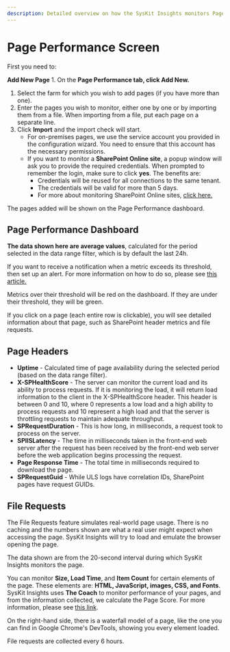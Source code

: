```yaml
---
description: Detailed overview on how the SysKit Insights monitors Page Performance.
---
```


# Page Performance Screen

First you need to:

**Add New Page** 1. On the **Page Performance tab, click Add New.**

1. Select the farm for which you wish to add pages \(if you have more than one\).
2. Enter the pages you wish to monitor, either one by one or by importing them from a file. When importing from a file, put each page on a separate line.
3. Click **Import** and the import check will start.
   * For on-premises pages, we use the service account you provided in the configuration wizard. You need to ensure that this account has the necessary permissions. 
   * If you want to monitor a **SharePoint Online site**, a popup window will ask you to provide the required credentials. When prompted to remember the login, make sure to click **yes**. The benefits are:
     * Credentials will be reused for all connections to the same tenant.
     * The credentials will be valid for more than 5 days.
     * For more about monitoring SharePoint Online sites, [click here.](../how-to/spo-pp.md)

The pages added will be shown on the Page Performance dashboard.

## Page Performance Dashboard

**The data shown here are average values**, calculated for the period selected in the data range filter, which is by default the last 24h.

If you want to receive a notification when a metric exceeds its threshold, then set up an alert. For more information on how to do so, please see [this article.](../how-to/manage-alerts.md#page-performance)

Metrics over their threshold will be red on the dashboard. If they are under their threshold, they will be green.

If you click on a page \(each entire row is clickable\), you will see detailed information about that page, such as SharePoint header metrics and file requests.

## Page Headers

* **Uptime** - Calculated time of page availability during the selected period \(based on the data range filter\).
* **X-SPHealthScore** - The server can monitor the current load and its ability to process requests. If it is monitoring the load, it will return load information to the client in the X-SPHealthScore header. This header is between 0 and 10, where 0 represents a low load and a high ability to process requests and 10 represent a high load and that the server is throttling requests to maintain adequate throughput.
* **SPRequestDuration** - This is how long, in milliseconds, a request took to process on the server.
* **SPIISLatency** - The time in milliseconds taken in the front-end web server after the request has been received by the front-end web server before the web application begins processing the request.
* **Page Response Time** - The total time in milliseconds required to download the page.
* **SPRequestGuid** - While ULS logs have correlation IDs, SharePoint pages have request GUIDs.

## File Requests

The File Requests feature simulates real-world page usage. There is no caching and the numbers shown are what a real user might expect when accessing the page. SysKit Insights will try to load and emulate the browser opening the page.

The data shown are from the 20-second interval during which SysKit Insights monitors the page.

You can monitor **Size, Load Time**, and **Item Count** for certain elements of the page. These elements are: **HTML, JavaScript, images, CSS, and Fonts**.  
SysKit Insights uses **The Coach** to monitor performance of your pages, and from the information collected, we calculate the Page Score. For more information, please see [this link](https://www.sitespeed.io/documentation/coach/introduction/).

On the right-hand side, there is a waterfall model of a page, like the one you can find in Google Chrome's DevTools, showing you every element loaded.

File requests are collected every 6 hours.

